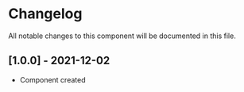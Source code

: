 # Changelog
All notable changes to this component will be documented in this file.

## [1.0.0] - 2021-12-02
- Component created
